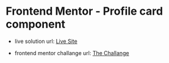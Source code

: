 # Frontend Mentor - Profile card component

- live solution url: [Live Site](https://noob-web-dev.github.io/profile-card/)

- frontend mentor challange url: [The Challange](https://www.frontendmentor.io/challenges/profile-card-component-cfArpWshJ)